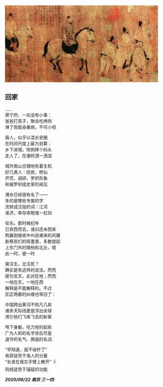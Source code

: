 ![游骑图](../_pic/游骑图.jpg)

## 回家

……</br>
荣宁府，一向没有小事：</br>
爸爸打孩子，聚会吃烤肉</br>
淋了雨能染重病，不可小视</br>

唐人，似乎以混长安圈</br>
在时间尺度上最为划算：</br>
乡下进城，照例拜个码头</br>
走人了，在灞桥洒一洒泪</br>

城外南山合理地有着生机</br>
好几类人：挖炭，修仙</br>
开荒、调研、罗织形象</br>
和被罗织成史家的闻见</br>

渭水已经很有名了——</br>
多的是哪些专属的字</br>
流转成泛指的词：江河</br>
淮济，幸存率勉强一杠四</br>

往东。那时候纪年</br>
已弃西而去，或曰还未西来</br>
荆襄刚接收中州逃难来的风雅</br>
新移民们的挥墨里，多数提起</br>
上东门外的陵柏和北丘，噫</br>
此一时，彼一时</br>

南注生，北注死？</br>
确实是有这样的说法。然而</br>
彼句言天，此对在地；然而</br>
一地在东，一地在西</br>
解释是不能解释的。不过</br>
区区两都的纠缠也窄旧了：</br>

中国跨出黄河不知凡几矣</br>
诸多天际线更是浮出全球</br>
诱引他们飞来飞去的新客</br>

甩下身躯，吃力地钓起些</br>
广为人知的名字背后尽是</br>
退守的名气、换面的名词</br>

“早知道，就不收杆了”</br>
收获徒劳于渔人的分量</br>
“长发在我左手臂上散开”<span title="语出杨牧《味吉尔》"> 🖇 </span></br>
钩线徒劳于锚碇的功能</br>

***2020/06/22*** ***南京 三一四***